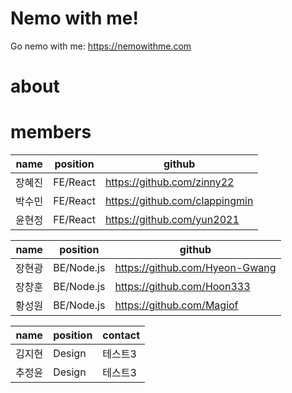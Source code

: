 # Nemo with me!
Go nemo with me: https://nemowithme.com

# about

# members
|name|position|github|
|------|---|---|
|장혜진|FE/React|https://github.com/zinny22|
|박수민|FE/React|https://github.com/clappingmin|
|윤현정|FE/React|https://github.com/yun2021|

|name|position|github|
|------|---|---|
|장현광|BE/Node.js|https://github.com/Hyeon-Gwang|
|장창훈|BE/Node.js|https://github.com/Hoon333|
|황성원|BE/Node.js|https://github.com/Magiof|

|name|position|contact|
|------|---|---|
|김지현|Design|테스트3|
|추정윤|Design|테스트3|
